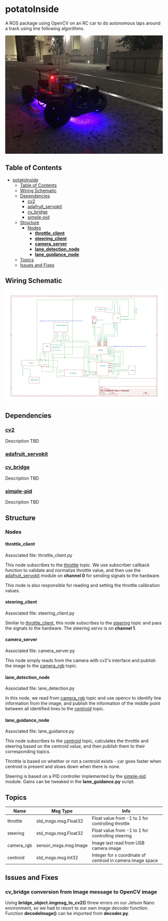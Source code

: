 # potatoInside

A ROS package using OpenCV on an RC car to do autonomous laps around a track using line following algorithms.

![Yeet](tokyo-drift.jpeg "Our car")


## Table of Contents

- [potatoInside](#potatoinside)
  - [Table of Contents](#table-of-contents)
  - [Wiring Schematic](#wiring-schematic)
  - [Dependencies](#dependencies)
    - [cv2](#cv2)
    - [adafruit_servokit](#adafruit_servokit)
    - [cv_bridge](#cv_bridge)
    - [simple-pid](#simple-pid)
  - [Structure](#structure)
    - [Nodes](#nodes)
      - [**throttle_client**](#throttle_client)
      - [**steering_client**](#steering_client)
      - [**camera_server**](#camera_server)
      - [**lane_detection_node**](#lane_detection_node)
      - [**lane_guidance_node**](#lane_guidance_node)
  - [Topics](#topics)
  - [Issues and Fixes](#issues-and-fixes)

## Wiring Schematic

![Wiring schematic](schematic.png "Wiring Schematic")

## Dependencies

### [cv2](https://opencv.org/)

Description TBD

### [adafruit_servokit](https://circuitpython.readthedocs.io/projects/servokit/en/latest/)


### [cv_bridge](http://wiki.ros.org/cv_bridge)

Description TBD

### [simple-pid](https://pypi.org/project/simple-pid/)

Description TBD

## Structure

### Nodes

#### **throttle_client**

Associated file: throttle_client.py

This node subscribes to the [throttle](#Topics) topic. We use subscriber callback function
to validate and normalize throttle value, and then use the [adafruit_servokit](#adafruit_servokit)
module on **channel 0** for sending signals to the hardware.

This node is also responsible for reading and setting the throttle calibration values.

#### **steering_client**

Associated file: steering_client.py

Similar to [throttle_client](#throttle_client), this node subscribes to the [steering](#Topics)
topic and pass the signals to the hardware. The steering servo is on **channel 1**.

#### **camera_server**

Associated file: camera_server.py

This node simply reads from the camera with cv2's interface and publish the image to the
[camera_rgb](#Topics) topic.

#### **lane_detection_node**

Associated file: lane_detection.py

In this node, we read from [camera_rgb](#Topics) topic and use opencv to identify line
information from the image, and publish the information of the middle point between
all identified lines to the [centroid](#Topics) topic.

#### **lane_guidance_node**

Associated file: lane_guidance.py

This node subscribes to the [centroid](#Topics) topic, calculates the throttle and steering
based on the centroid value, and then publish them to their corresponding topics.

Throttle is based on whether or not a centroid exists - car goes faster when centroid is present and slows down when there is none.

Steering is based on a PID controller implemented by the [simple-pid](#simple-pid) module. Gains can be tweaked in the **lane_guidance.py** script.
## Topics

| Name       | Msg Type              | Info                                                       |
| ---------- | --------------------- | ---------------------------------------------------------- |
| throttle   | std_msgs.msg.Float32  | Float value from -1 to 1 for controlling throttle          |
| steering   | std_msgs.msg.Float32  | Float value from -1 to 1 for controlling steering          |
| camera_rgb | sensor_msgs.msg.Image | Image last read from USB camera image                      |
| centroid   | std_msgs.msg.Int32    | Integer for x coordinate of centroid in camera image space |

## Issues and Fixes

### **cv_bridge conversion from Image message to OpenCV image**

Using **bridge_object.imgmsg_to_cv2()** threw errors on our Jetson Nano environment, so we had to resort to our own image decoder function. Function **decodeImage()** can be imported from **decoder.py**.


